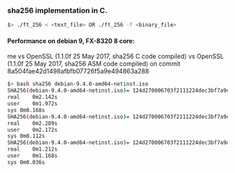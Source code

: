 ### sha256 implementation in C.
```bash
$> ./ft_256 < <text_file> OR ./ft_256 -f <binary_file>
```

#### Performance on debian 9, FX-8320 8 core:
me vs OpenSSL (1.1.0f  25 May 2017, sha256 C code compiled) vs OpenSSL (1.1.0f  25 May 2017, sha256 ASM code compiled)
on commit 8a504fae42d1498afbfb07726f5a9e494863a288

```bash
$> bash sha256 debian-9.4.0-amd64-netinst.iso
SHA256(debian-9.4.0-amd64-netinst.iso)= 124d270006703f2111224dec3bf7a9d01450168be41d4834f88fdd035552b044
real	0m2.142s
user	0m1.972s
sys	0m0.168s
SHA256(debian-9.4.0-amd64-netinst.iso)= 124d270006703f2111224dec3bf7a9d01450168be41d4834f88fdd035552b044
real	0m2.289s
user	0m2.172s
sys	0m0.112s
SHA256(debian-9.4.0-amd64-netinst.iso)= 124d270006703f2111224dec3bf7a9d01450168be41d4834f88fdd035552b044
real	0m1.212s
user	0m1.168s
sys	0m0.036s
```
